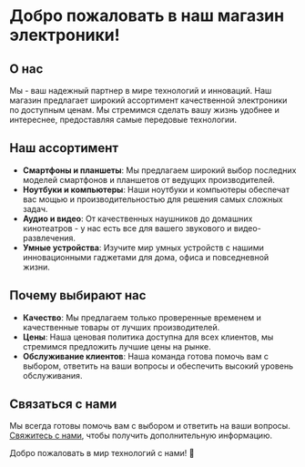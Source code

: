 # Добро пожаловать в наш магазин электроники!

## О нас
Мы - ваш надежный партнер в мире технологий и инноваций. Наш магазин предлагает широкий ассортимент качественной электроники по доступным ценам. Мы стремимся сделать вашу жизнь удобнее и интереснее, предоставляя самые передовые технологии.

## Наш ассортимент
- **Смартфоны и планшеты**: Мы предлагаем широкий выбор последних моделей смартфонов и планшетов от ведущих производителей.
- **Ноутбуки и компьютеры**: Наши ноутбуки и компьютеры обеспечат вас мощью и производительностью для решения самых сложных задач.
- **Аудио и видео**: От качественных наушников до домашних кинотеатров - у нас есть все для вашего звукового и видео-развлечения.
- **Умные устройства**: Изучите мир умных устройств с нашими инновационными гаджетами для дома, офиса и повседневной жизни.

## Почему выбирают нас
- **Качество**: Мы предлагаем только проверенные временем и качественные товары от лучших производителей.
- **Цены**: Наша ценовая политика доступна для всех клиентов, мы стремимся предложить лучшие цены на рынке.
- **Обслуживание клиентов**: Наша команда готова помочь вам с выбором, ответить на ваши вопросы и обеспечить высокий уровень обслуживания.

## Связаться с нами
Мы всегда готовы помочь вам с выбором и ответить на ваши вопросы. [Свяжитесь с нами](контакты), чтобы получить дополнительную информацию.

Добро пожаловать в мир технологий с нами! 🚀
